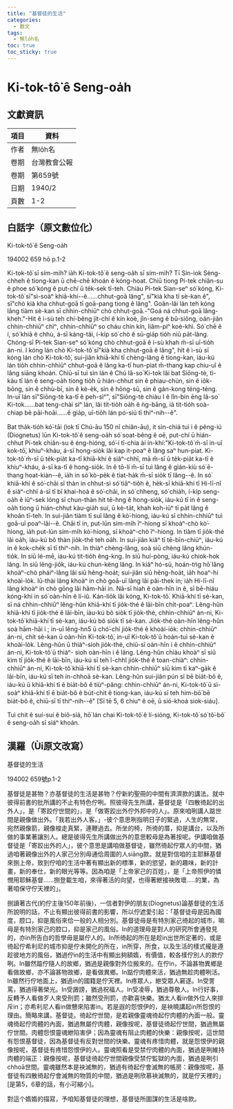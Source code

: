 ```yaml
---
title: "基督徒的生活"
categories:
  - 散文
tags:
  - 無lo̍h名
toc: true
toc_sticky: true
---
```


# Ki-tok-tô͘ ê Seng-oa̍h

## 文獻資訊

| 項目 | 資料 |
|---|---|
| 作者 | 無lo̍h名 |
| 卷期 | 台灣教會公報 |
| 卷期 | 第659號 |
| 日期 | 1940/2 |
| 頁數 | 1-2 |

## 白話字（原文數位化）

Ki-tok-tô͘ ê Seng-oa̍h

194002 659 hō p.1-2

Ki-tok-tô͘ sī sím-mi̍h? ia̍h Ki-tok-tô͘ ê seng-oa̍h sī sím-mi̍h? Tī Sin-iok Sèng-chheh ê tiong-kan ū chē-chē khoán ê kóng-hoat. Chiū tiong Pí-tek chiân-su ê phoe só͘ kóng ê put-chí ū te̍k-sek tī-teh. Chiàu Pí-tek Sian-seⁿ só͘ kóng, Ki-tok-tô͘ sī"sì-soàⁿ khiā-khí--ê......chhut-goā lâng", sī"kià kha tī sè-kan ê", sī"chò kià kha chhut-goā tī goā-pang tiong ê lâng". Goân-lâi lán teh kóng lâng tiàm sè-kan sī chhin-chhiūⁿ chò chhut-goā.-"Goá ná chhut-goā lâng-kheh."-Hit ê ì-sù teh chí-bêng ji̍t-chí ê kín koè, jîn-seng ê bû-siông, oán-jiân chhin-chhiūⁿ chìⁿ, chhin-chhiūⁿ so cháu chin kín, liâm-piⁿ koè-khì. Só͘ chē ê í, só͘ khiā ê chhù, á-sī káng-tâi, í-ki̍p só͘ chò ê sū-gia̍p tio̍h niū pa̍t-lâng. Chóng-sī Pí-tek Sian-seⁿ só͘ kóng chò chhut-goā ê ì-sù khah m̄-sī uī-tio̍h án-ni. I kóng lán chò Ki-tok-tô͘ sī"kià kha chhut-goā ê lâng", hit ê ì-sù sī kóng lán chò Ki-tok-tô͘, sui-jiân khiā-khí tī chèng-lâng ê tiong-kan, iáu-kú lán tio̍h chhin-chhiūⁿ chhut-goā ê lâng ka-tī hun-piat m̄-thang kap chiu-uî ê lâng siāng khoán. Chiū-sī tuì sìn lán ê Chú Iâ-so͘ Ki-tok lâi bat Siōng-tè, tì-kàu tī lán ê seng-oa̍h tiong tio̍h ū hián-chhut sin ê phiau-chún, sin ê io̍k-bōng, sin ê chhù-bī, sin ê kè-e̍k, sin ê hōng-sū, sin ê gán-kong téng-téng. In-uī lán sī"Siōng-tè ka-tī ê peh-sìⁿ", sī"Siōng-tè chiàu I ê lîn-bín ēng Iâ-so͘ Ki-tok......bat teng-chài siⁿ lán, lâi tit-tio̍h oa̍h ê ǹg-bāng, iā tit-tio̍h soà-chiap bē pāi-hoāi......ê gia̍p, uī-tio̍h lán pó-siú tī thiⁿ-nih--ê".

Bat tha̍k-tio̍h kó͘-tāi (iok tī Chú-āu 150 nî chiân-āu), it sìn-chiá tuì i ê pêng-iú (Diognetus) lūn Ki-tok-tô͘ ê seng-oa̍h só͘ soat-bêng ê oē, put-chí ū hián-chhut Pí-tek chiân-su ê éng-hióng, só͘-í tī-chia ài ín-khí:"Ki-tok-tô͘ m̄-sī in-uī kok-tō͘, khiuⁿ-kháu, á-sī hong-sio̍k lâi kap it-poaⁿ ê lâng saⁿ hun-piat. Ki-tok-tô͘ m̄-sī ū te̍k-pia̍t ka-tī khiā-khí ê siâⁿ-chhī, mā m̄-sī ū te̍k-pia̍t ka-tī ê khiuⁿ-kháu, á-sī ka-tī ê hong-sio̍k. In ê tō-lí m̄-sī tuì lâng ê gián-kiù só͘ ē-thang hoat-kiàn--ê, ia̍h in só͘ kò-pe̍k ê tiat-ha̍k m̄-sī sio̍k tī lâng--ê. In só͘ khiā-khí ê só͘-chāi sī thàn in chhut-sì só͘ tiāⁿ-tio̍h ê, he̍k-sī khiā-khí tī Hi-lī-nî ê siâⁿ-chhī á-sī tī bī khai-hoà ê só͘-chāi, in só͘ chheng, só͘ chia̍h, í-ki̍p seng-oa̍h ê iūⁿ-sek lóng sī chun-thàn hit tē-hng ê hong-sio̍k, iáu-kú tī in ê seng-oa̍h tiong ū hián-chhut kàu-gia̍h suí, ū kè-ta̍t, khah koh-iūⁿ tī pa̍t lâng ê khoán tī-teh. In sui-jiân tiàm tī suî lâng ê kò͘-hiong, iáu-kú sī chhin-chhiūⁿ tuì goā-uī poaⁿ-lâi--ê. Chāi tī in, put-lūn sím-mi̍h īⁿ-hiong sī khoàⁿ-chò kò͘-hiong, ia̍h put-lūn sím-mi̍h kò͘-hiong, sī khoàⁿ-chò īⁿ-hiong. In tiàm tī jio̍k-thé lâi oa̍h, iáu-kú bô thàn jio̍k-thé teh oa̍h. In sui-jiân kiâⁿ tī tē-bīn-chiūⁿ, iáu-kú in ê kok-che̍k sī tī thiⁿ-nih. In thiàⁿ chèng-lâng, soà siū chèng lâng khún-tio̍k. In siū lé-mē, iáu-kú tit-tio̍h êng-kng. In siū huí-pòng, iáu-kú chiok-hok lâng. In siū lêng-jio̍k, iáu-kú chun-kèng lâng. In kiâⁿ hó-sū, hoán-tńg hō͘ lâng khoàⁿ-chò pháiⁿ-lâng lâi siū hêng-hoa̍t; sui-jiân siū hêng-hoa̍t, ia̍h hoaⁿ-hí khoài-lo̍k. Iû-thài lâng khoàⁿ in chò goā-uī lâng lâi pâi-thek in; ia̍h Hi-lī-nî lâng khoàⁿ in chò gōng lâi hām-hāi in. Nā-sī hiah ê oàn-hīn in ê, sī bē-hiáu kóng-khí in só͘ oàn-hīn ê lí-iû. Kán-lio̍k lâi kóng, Ki-tok-tô͘. Khiā-khí tī sè-kan, sī ná chhin-chhiūⁿ lêng-hûn khiā-khí tī jio̍k-thé ê lāi-bīn chi̍t-poaⁿ. Lêng-hûn khiā-khí tī jio̍k-thé ê lāi-bīn, iáu-kú bô sio̍k tī jio̍k-thé, chhin-chhiūⁿ án-ni, Ki-tok-tô͘ khiā-khí tī sè-kan, iáu-kú bô sio̍k tī sè-kan. Jio̍k-thé oàn-hīn lêng-hûn soà hām-hāi i ; in-uī lêng-hn5 ū chó͘-chí jio̍k-thé ê khoài-io̍k: chhin-chhiūⁿ án-ni, chit sè-kan ū oàn-hīn Ki-tok-tô͘, in-uī Ki-tok-tô͘ ū hoán-tuì sè-kan ê khoài-lo̍k. Lêng-hûn ū thiàⁿ-sioh jio̍k-thé, chiū-sī oàn-hīn i ê chhin-chhiūⁿ án-ni, Ki-tok-tô͘ ū thiàⁿ- sioh oàn-hīn i ê lâng. Lêng-hûn chiàu khoàⁿ sī siū kìm tī jio̍k-thé ê lāi-bīn, iáu-kú sī teh î-chhî jio̍k-thé ê toan-chiàⁿ: chhin-chhiūⁿ án-ni, Ki-tok-tô͘ khiā-khí tī sè-kan chhin-chhiūⁿ siū kìm tī kaⁿ-ga̍k ê lāi-bīn, iáu-kú sī teh ín-chhoā sè-kan. Lêng-hûn sui-jiân pún sī bē bia̍t-bô ê, iáu-kú ū khiā-khí tī ē bia̍t-bô ê tiùⁿ-pâng: chhin-chhiūⁿ án-ni, Ki-tok-tô͘ ū sì-soàⁿ khiā-khí tī ē bia̍t-bô ê bu̍t-chit ê tiong-kan, iáu-kú sī teh him-bō͘ bē bia̍t-bô ê, chiū-sī tī thiⁿ-nih--ê" [Sī tē 5, 6 chiuⁿ ê oē, ū sió-khoá siok-siáu].

Tuì chit ê suí-suí ê biô-siá, hō͘ lán chai Ki-tok-tô͘ ê lí-sióng, Ki-tok-tô͘ só͘ tô͘-bô͘ ê seng-oa̍h sī siáⁿ khoán.

## 漢羅（Ùi原文改寫）

基督徒的生活

194002 659號p.1-2

基督徒是甚物？亦基督徒的生活是甚物？佇新約聖冊的中間有濟濟款的講法。就中彼得前書的批所講的不止有特色佇咧。照彼得先生所講，基督徒是「四散徛起的出外人」，是「寄跤佇世間的」，是「做寄跤出外佇外邦中的人」。原來咱咧講人踮世間是親像做出外。「我若出外人客。」-彼个意思咧指明日子的緊過，人生的無常，宛然親像箭，親像梭走真緊，連鞭過去。所坐的椅，所徛的厝，抑是講台，以及所做的事業著讓別人。總是彼得先生所講做出外的意思較毋是為著按呢。伊講咱做基督徒是「寄跤出外的人」，彼个意思是講咱做基督徒，雖然徛起佇眾人的中間，猶過咱著親像出外的人家己分別毋通佮周圍的人siāng款。就是對信咱的主耶穌基督來捌上帝，致到佇咱的生活中著有顯出新的標準，新的慾望，新的趣味，新的計畫，新的奉仕，新的眼光等等。因為咱是「上帝家己的百姓」，是「上帝照伊的憐憫用耶穌基督......捌登載生咱，來得著活的向望，也得著紲接袂敗壞.....的業，為著咱保守佇天裡的」。

捌讀著古代(約佇主後150年前後)，一信者對伊的朋友(Diognetus)論基督徒的生活所說明的話，不止有顯出彼得前書的影響，所以佇遮愛引起：「基督徒毋是因為國度，腔口，抑是風俗來佮一般的人相分別。基督徒毋是有特別家己徛起的城市，嘛毋是有特別家己的腔口，抑是家己的風俗。In的道理毋是對人的研究所會通發見的，亦in所告白的哲學毋是屬佇人的。In所徛起的所在是趁in出世所定著的，或是徛起佇希利尼的城市抑是佇未開化的所在，in所穿，所食，以及生活的樣式攏是遵趁彼地方的風俗，猶過佇in的生活中有顯出夠額媠，有價值，較各樣佇別人的款佇咧。In雖然踮佇隨人的故鄉，猶過是親像對外位搬來的。在佇in，不論甚物異鄉是看做故鄉，亦不論甚物故鄉，是看做異鄉。In踮佇肉體來活，猶過無趁肉體咧活。In雖然行佇地面上，猶過in的國籍是佇天裡。In疼眾人，紲受眾人窘逐。In受詈罵，猶過得著榮光。In受譭謗，猶過祝福人。In受凌辱，猶過尊敬人。In行好事，反轉予人看做歹人來受刑罰；雖然受刑罰，亦歡喜快樂。猶太人看in做外位人來排斥in；亦希利尼人看in做戇來陷害in。若是遐的怨恨伊的，是袂曉講起in所怨恨的理由。簡略來講，基督徒。徛起佇世間，是若親像靈魂徛起佇肉體的內面一般。靈魂徛起佇肉體的內面，猶過無屬佇肉體，親像按呢，基督徒徛起佇世間，猶過無屬佇世間。肉體怨恨靈魂紲陷害伊；因為靈魂有阻止肉體的快樂：親像按呢，這世間有怨恨基督徒，因為基督徒有反對世間的快樂。靈魂有疼惜肉體，就是怨恨伊的親像按呢，基督徒有疼惜怨恨伊的人。靈魂照看是受禁佇肉體的內面，猶過是咧維持肉體的端正：親像按呢，基督徒徛起佇世間親像受禁佇監獄的內面，猶過是咧引chhoā世間。靈魂雖然本是袂滅無的，猶過有徛起佇會滅無的帳房：親像按呢，基督徒有四散徛起佇會滅無的物質的中間，猶過是咧欣慕袂滅無的，就是佇天裡的」[是第5，6章的話，有小可縮小]。

對這个媠媠的描寫，予咱知基督徒的理想，基督徒所圖謀的生活是啥款。
